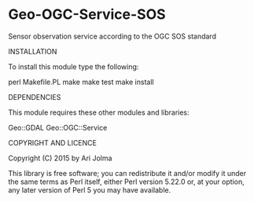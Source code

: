 Geo-OGC-Service-SOS
================================

Sensor observation service according to the OGC SOS standard

INSTALLATION

To install this module type the following:

   perl Makefile.PL
   make
   make test
   make install

DEPENDENCIES

This module requires these other modules and libraries:

Geo::GDAL Geo::OGC::Service

COPYRIGHT AND LICENCE

Copyright (C) 2015 by Ari Jolma

This library is free software; you can redistribute it and/or modify
it under the same terms as Perl itself, either Perl version 5.22.0 or,
at your option, any later version of Perl 5 you may have available.
